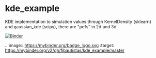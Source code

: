 # kde_example
KDE implementation to simulation values through KernelDensity (sklearn) and gaussian_kde (scipy), there are "pdfs" in 2d and 3d

[![Binder](https://mybinder.org/badge_logo.svg)](https://mybinder.org/v2/gh/fjbautistas/kde_example/blob/master/bandwidths.ipynb/master)

.. image:: https://mybinder.org/badge_logo.svg
 :target: https://mybinder.org/v2/gh/fjbautistas/kde_example/master
